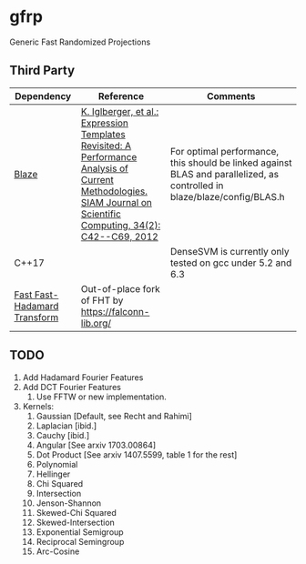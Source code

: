 # gfrp
Generic Fast Randomized Projections

## Third Party
|Dependency | Reference | Comments |
|-|-|-|
|[Blaze](https://bitbucket.org/blaze-lib)|[K. Iglberger, et al.: Expression Templates Revisited: A Performance Analysis of Current Methodologies. SIAM Journal on Scientific Computing, 34(2): C42--C69, 2012](http://epubs.siam.org/sisc/resource/1/sjoce3/v34/i2/pC42_s1)|For optimal performance, this should be linked against BLAS and parallelized, as controlled in blaze/blaze/config/BLAS.h|
|C++17||DenseSVM is currently only tested on gcc under 5.2 and 6.3|
|[Fast Fast-Hadamard Transform](https://github.com/dnbaker/FFHT)|Out-of-place fork of FHT by https://falconn-lib.org/||

## TODO


1. Add Hadamard Fourier Features
2. Add DCT Fourier Features
    1. Use FFTW or new implementation.
3. Kernels:
    1. Gaussian [Default, see Recht and Rahimi]
    2. Laplacian [ibid.]
    3. Cauchy [ibid.]
    4. Angular [See arxiv 1703.00864]
    5. Dot Product [See arxiv 1407.5599, table 1 for the rest]
    6. Polynomial
    7. Hellinger
    8. Chi Squared
    9. Intersection 
    10. Jenson-Shannon
    11. Skewed-Chi Squared
    12. Skewed-Intersection
    13. Exponential Semigroup
    14. Reciprocal Semingroup
    15. Arc-Cosine

